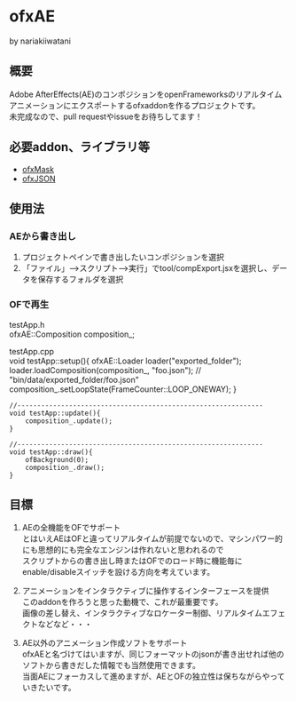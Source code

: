 # ofxAE
by nariakiiwatani

## 概要
Adobe AfterEffects(AE)のコンポジションをopenFrameworksのリアルタイムアニメーションにエクスポートするofxaddonを作るプロジェクトです。  
未完成なので、pull requestやissueをお待ちしてます！

## 必要addon、ライブラリ等
- [ofxMask](https://github.com/nariakiiwatani/ofxMask "ofxMask")
- [ofxJSON](https://github.com/jefftimesten/ofxJSON "ofxJSON")

## 使用法
### AEから書き出し
1. プロジェクトペインで書き出したいコンポジションを選択
2. 「ファイル」-->スクリプト-->実行」でtool/compExport.jsxを選択し、データを保存するフォルダを選択

### OFで再生
testApp.h  
	ofxAE::Composition composition_;

testApp.cpp  
	void testApp::setup(){
		ofxAE::Loader loader("exported_folder");
		loader.loadComposition(composition_, "foo.json");	// "bin/data/exported_folder/foo.json"
		composition_.setLoopState(FrameCounter::LOOP_ONEWAY);
	}

	//--------------------------------------------------------------
	void testApp::update(){
		composition_.update();
	}

	//--------------------------------------------------------------
	void testApp::draw(){
		ofBackground(0);
		composition_.draw();
	}

## 目標
1. AEの全機能をOFでサポート  
とはいえAEはOFと違ってリアルタイムが前提でないので、マシンパワー的にも思想的にも完全なエンジンは作れないと思われるので  
スクリプトからの書き出し時またはOFでのロード時に機能毎にenable/disableスイッチを設ける方向を考えています。  

2. アニメーションをインタラクティブに操作するインターフェースを提供  
このaddonを作ろうと思った動機で、これが最重要です。  
画像の差し替え、インタラクティブなロケーター制御、リアルタイムエフェクトなどなど・・・  

3. AE以外のアニメーション作成ソフトをサポート  
ofxAEと名づけてはいますが、同じフォーマットのjsonが書き出せれば他のソフトから書きだした情報でも当然使用できます。  
当面AEにフォーカスして進めますが、AEとOFの独立性は保ちながらやっていきたいです。  
